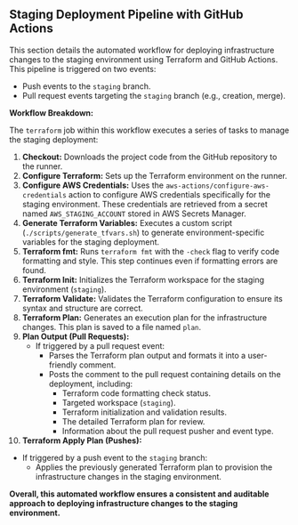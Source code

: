 ## Staging Deployment Pipeline with GitHub Actions

This section details the automated workflow for deploying infrastructure changes to the staging environment using Terraform and GitHub Actions. This pipeline is triggered on two events:

- Push events to the `staging` branch.
- Pull request events targeting the `staging` branch (e.g., creation, merge).

**Workflow Breakdown:**

The `terraform` job within this workflow executes a series of tasks to manage the staging deployment:

1. **Checkout:** Downloads the project code from the GitHub repository to the runner.
2. **Configure Terraform:** Sets up the Terraform environment on the runner.
3. **Configure AWS Credentials:** Uses the `aws-actions/configure-aws-credentials` action to configure AWS credentials specifically for the staging environment. These credentials are retrieved from a secret named `AWS_STAGING_ACCOUNT` stored in AWS Secrets Manager.
4. **Generate Terraform Variables:** Executes a custom script (`./scripts/generate_tfvars.sh`) to generate environment-specific variables for the staging deployment.
5. **Terraform fmt:** Runs `terraform fmt` with the `-check` flag to verify code formatting and style. This step continues even if formatting errors are found.
6. **Terraform Init:** Initializes the Terraform workspace for the staging environment (`staging`).
7. **Terraform Validate:** Validates the Terraform configuration to ensure its syntax and structure are correct.
8. **Terraform Plan:** Generates an execution plan for the infrastructure changes. This plan is saved to a file named `plan`.
9. **Plan Output (Pull Requests):**
   - If triggered by a pull request event:
      - Parses the Terraform plan output and formats it into a user-friendly comment.
      - Posts the comment to the pull request containing details on the deployment, including:
        - Terraform code formatting check status.
        - Targeted workspace (`staging`).
        - Terraform initialization and validation results.
        - The detailed Terraform plan for review.
        - Information about the pull request pusher and event type.
10. **Terraform Apply Plan (Pushes):**
   - If triggered by a push event to the `staging` branch:
      - Applies the previously generated Terraform plan to provision the infrastructure changes in the staging environment.

**Overall, this automated workflow ensures a consistent and auditable approach to deploying infrastructure changes to the staging environment.**
